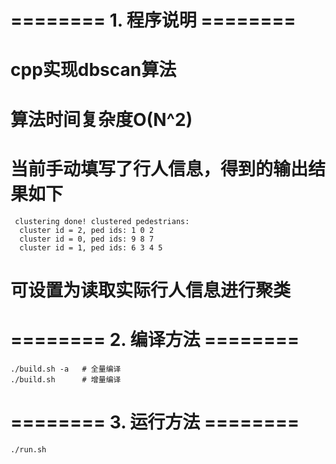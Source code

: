 

# ======== 1. 程序说明 ========

# cpp实现dbscan算法
# 算法时间复杂度O(N^2)
# 当前手动填写了行人信息，得到的输出结果如下
       
     clustering done! clustered pedestrians: 
      cluster id = 2, ped ids: 1 0 2
      cluster id = 0, ped ids: 9 8 7
      cluster id = 1, ped ids: 6 3 4 5

# 可设置为读取实际行人信息进行聚类



# ======== 2. 编译方法 ========

    ./build.sh -a   # 全量编译
    ./build.sh      # 增量编译

# ======== 3. 运行方法 ========

    ./run.sh


